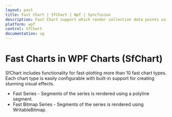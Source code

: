 ```yaml
---
layout: post
title: Fast Chart | SfChart | Wpf | Syncfusion
description: Fast Chart support which render collection data points using polyline segment in WPF Charts (SfChart)
platform: wpf
control: SfChart
documentation: ug
---
```


# Fast Charts in WPF Charts (SfChart)

SfChart includes functionality for fast-plotting more than 10 fast chart types. Each chart type is easily configurable with built-in support for creating stunning visual effects.

* Fast Series - Segments of the series is rendered using a polyline segment.
* Fast Bitmap Series - Segments of the series is rendered using WritableBitmap.